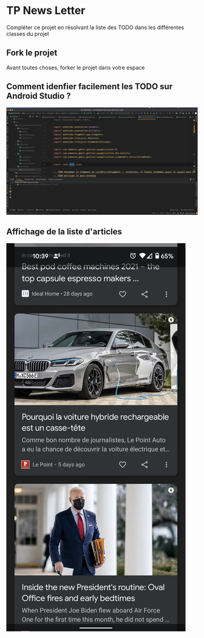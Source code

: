 # TP News Letter
Compléter ce projet en résolvant la liste des TODO dans les différentes classes du projet

## Fork le projet 
Avant toutes choses, forker le projet dans votre espace

## Comment idenfier facilement les TODO sur Android Studio ? 
![Example](Snap1.png "Example de code")


## Affichage de la liste d'articles
![Example](Snap2.png "Example de code")


